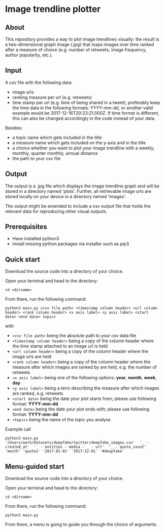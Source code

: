 # Image trendline plotter
## About
This repository provides a way to plot image trendlines visually: the result is a two-dimensional graph image (.jpg) that maps images over time ranked after a measure of choice (e.g. number of retweets, image frequency, author popularity, etc.). 

## Input
A csv file with the following data:

* image urls
* ranking measure per url (e.g. retweets)
* time stamp per url (e.g. time of being shared in a tweet); preferably keep the time data in the following formats: YYYY-mm-dd, or another valid example would be 2017-12-16T20:23:21.000Z. If time format is different, this can also be changed accordingly in the code instead of your data.

Besides:
* a topic name which gets included in the title
* a measure name which gets included on the y-axis and in the title 
* a choice whether you want to plot your image trendline with a weekly, monthly, quarter monthly, annual distance
* the path to your csv file

## Output
The output is a .jpg file which displays the image trendline graph and will be stored in a directory named 'plots'. 
Further, all retrievable image urls are stored locally on your device in a directory named 'images'.

The output might be extended to include a csv output file that holds the relevant data for reproducing other visual outputs. 
  
## Prerequisites

* Have installed python3
* Install missing python packages via installer such as pip3 
  
## Quick start
Download the source code into a directory of your choice.

Open your terminal and head to the directory:

`cd <dirname>`

From there, run the following command:

`python3 main.py <csv file path> <timestamp column header> <url column header> <rank column header> <x axis label> <y axis label> <start date> <end date> topic>`

with

* `<csv file path>` being the absolute path to your csv data file
* `<timestamp column header>` being a copy of the column header where the time stamp attached to an image url is held
* `<url column header>` being a copy of the column header where the image urls are held
* `<rank column header>` being a copy of the column header where the  measure after which images are ranked by are held, e.g. the number of retweets
* `<x axis label>` being one of the following options: **year**, **month**, **week**, **day**
*  `<y axis label>` being a term describing the measure after which images are ranked, e.g. retweets
* `<start date>` being the date your plot starts from; please use following format: **YYYY-mm-dd**
* `<end date>` being the date your plot ends with; please use following format: **YYYY-mm-dd**
* `<topic>` being the name of the topic you analyse 


Example call

`python3 main.py 
'/Users/work/Datasets/deepfake/twitter/deepfake_images.csv' 
'_ - created_at' 
'_ - entities - media - _ - url' 
'_ - quote_count' 
'month'
'quotes'
'2017-01-01'
'2017-12-01'
'#deepfake'`


## Menu-guided start
Download the source code into a directory of your choice.

Open your terminal and head to the directory:

`cd <dirname>`

From there, run the following command:

`python3 main.py`

From there, a menu is going to guide you through the choice of arguments.